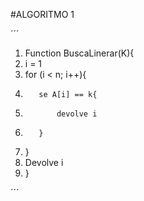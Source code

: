 #ALGORITMO 1

´´´

1. Function BuscaLinerar(K){
1.    i = 1
1.    for (i < n; i++){
1.        se A[i] == k{
1.            devolve i
1.        }
1.    }
1.    Devolve i
1. }

´´´
